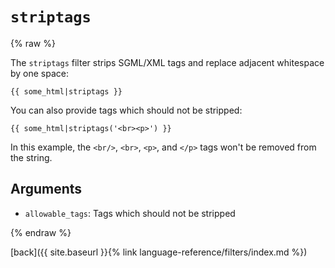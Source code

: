 `striptags`
===========

{% raw %}

The `striptags` filter strips SGML/XML tags and replace adjacent whitespace by one space:

````twig
{{ some_html|striptags }}
````

You can also provide tags which should not be stripped:

````twig
{{ some_html|striptags('<br><p>') }}
````

In this example, the `<br/>`, `<br>`, `<p>`, and `</p>` tags won't be removed from the string.

Arguments
---------

* `allowable_tags`: Tags which should not be stripped

{% endraw %}

[back]({{ site.baseurl }}{% link language-reference/filters/index.md %})